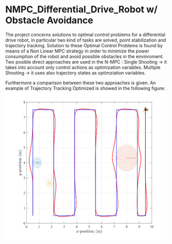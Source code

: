 # NMPC_Differential_Drive_Robot w/ Obstacle Avoidance
The project concerns solutions to optimal control problems for a differential drive robot, in particular two kind of tasks are solved, point stabilization and trajectory tracking.
Solution to these Optimal Control Problems is found by means of a Non Linear MPC strategy in order to minimize the power consumption of the robot and avoid possible obstacles in the envinroment.
Two posible direct approaches are used in the N-MPC :
Single Shooting -> it takes into account only control actions as optimization variables.
Multiple Shooting -> it uses also trajectory states as optimziation variables.

Furthermore a comparison between these two approaches is given.
An example of Trajectory Tracking Optimized is showed in the following figure:
![alt text](https://github.com/DT-Repo/NMPC_Differential_Drive_Robot/blob/master/Images/traj_trek.svg?raw=true)
 
